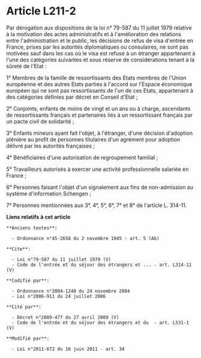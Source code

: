 # Article L211-2

Par dérogation aux dispositions de la loi n° 79-587 du 11 juillet 1979 relative à la motivation des actes administratifs et à
l'amélioration des relations entre l'administration et le public, les décisions de refus de visa d'entrée en France, prises
par les autorités diplomatiques ou consulaires, ne sont pas motivées sauf dans les cas où le visa est refusé à un étranger
appartenant à l'une des catégories suivantes et sous réserve de considérations tenant à la sûreté de l'Etat : 

1° Membres de la famille de ressortissants des Etats membres de l'Union européenne et des autres Etats parties à l'accord sur
l'Espace économique européen qui ne sont pas ressortissants de l'un de ces Etats, appartenant à des catégories définies par
décret en Conseil d'Etat ; 

2° Conjoints, enfants de moins de vingt et un ans ou à charge, ascendants de ressortissants français et partenaires liés à un
ressortissant français par un pacte civil de solidarité ; 

3° Enfants mineurs ayant fait l'objet, à l'étranger, d'une décision d'adoption plénière au profit de personnes titulaires
d'un agrément pour adoption délivré par les autorités françaises ; 

4° Bénéficiaires d'une autorisation de regroupement familial ; 

5° Travailleurs autorisés à exercer une activité professionnelle salariée en France ; 

6° Personnes faisant l'objet d'un signalement aux fins de non-admission au système d'information Schengen ; 

7° Personnes mentionnées aux 3°, 4°, 5°, 6°, 7° et 8° de l'article L. 314-11.

**Liens relatifs à cet article**

	**Anciens textes**:

	  - Ordonnance n°45-2658 du 2 novembre 1945 - art. 5 (Ab)

	**Cite**:

	  - Loi n°79-587 du 11 juillet 1979 (V)
	  - Code de l'entrée et du séjour des étrangers et ... - art. L314-11 (V)

	**Codifié par**:

	  - Ordonnance n°2004-1248 du 24 novembre 2004
	  - Loi n°2006-911 du 24 juillet 2006

	**Cité par**:

	  - Décret n°2009-477 du 27 avril 2009 (V)
	  - Code de l'entrée et du séjour des étrangers et du  - art. L531-1 (V)

	**Modifié par**:

	  - Loi n°2011-672 du 16 juin 2011 - art. 34
